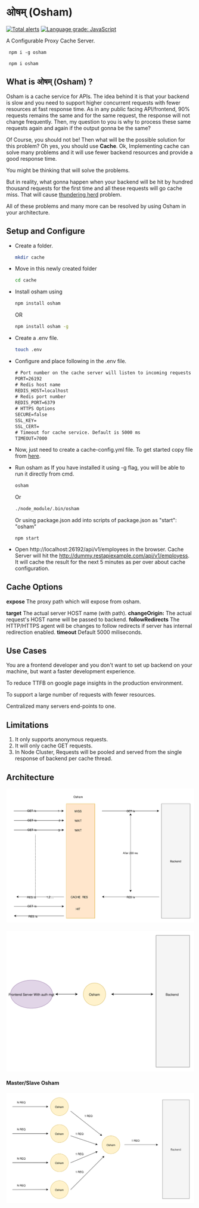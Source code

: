 # ओषम् (Osham)

[![Total alerts](https://img.shields.io/lgtm/alerts/g/ajaysinghj8/osham.svg?logo=lgtm&logoWidth=18)](https://lgtm.com/projects/g/ajaysinghj8/osham/alerts/)
[![Language grade: JavaScript](https://img.shields.io/lgtm/grade/javascript/g/ajaysinghj8/osham.svg?logo=lgtm&logoWidth=18)](https://lgtm.com/projects/g/ajaysinghj8/osham/context:javascript)

A Configurable Proxy Cache Server.

```
 npm i -g osham
```

```
 npm i osham
```

## What is ओषम् (Osham) ?

Osham is a cache service for APIs. The idea behind it is that your backend is slow and you need to support higher concurrent requests with fewer resources at fast response time.
As in any public facing API/frontend, 90% requests remains the same and for the same request, the response will not change frequently. Then, my question to you is why to process these same requests again and again if the output gonna be the same?

Of Course, you should not be! Then what will be the possible solution for this problem? Oh yes, you should use **Cache**.
Ok, Implementing cache can solve many problems and it will use fewer backend resources and provide a good response time.

You might be thinking that will solve the problems.

But in reality, what gonna happen when your backend will be hit by hundred thousand requests for the first time and all these requests will go cache miss. That will cause [thundering herd](https://en.wikipedia.org/wiki/Thundering_herd_problem) problem.

All of these problems and many more can be resolved by using Osham in your architecture.

## Setup and Configure

- Create a folder.
  ```sh
  mkdir cache
  ```

* Move in this newly created folder
  ```sh
  cd cache
  ```

- Install osham using

  ```sh
  npm install osham
  ```

  OR

  ```sh
  npm install osham -g
  ```

- Create a .env file.

  ```sh
  touch .env
  ```

- Configure and place following in the .env file.

  ```
  # Port number on the cache server will listen to incoming requests
  PORT=26192
  # Redis host name
  REDIS_HOST=localhost
  # Redis port number
  REDIS_PORT=6379
  # HTTPS Options
  SECURE=false
  SSL_KEY=
  SSL_CERT=
  # Timeout for cache service. Default is 5000 ms
  TIMEOUT=7000
  ```

- Now, just need to create a cache-config.yml file. To get started copy file from [here](https://raw.githubusercontent.com/ajaysinghj8/osham/master/cache-config.example.yml).

- Run osham as
  If you have installed it using -g flag, you will be able to run it directly from cmd.

  ```sh
  osham
  ```

  Or

  ```sh
  ./node_module/.bin/osham
  ```

  Or using package.json
  add into scripts of package.json as
  "start": "osham"

  ```
  npm start
  ```

- Open http://localhost:26192/api/v1/employees in the browser.
  Cache Server will hit the http://dummy.restapiexample.com/api/v1/employess.
  It will cache the result for the next 5 minutes as per over about cache configuration.

## Cache Options

**expose** The proxy path which will expose from osham.

**target** The actual server HOST name (with path).
**changeOrigin:** The actual request's HOST name will be passed to backend.
**followRedirects** The HTTP/HTTPS agent will be changes to follow redirects if server has internal redirection enabled.
**timeout** Default 5000 miliseconds.

## Use Cases

You are a frontend developer and you don't want to set up backend on your machine, but want a faster development experience.

To reduce TTFB on google page insights in the production environment.

To support a large number of requests with fewer resources.

Centralized many servers end-points to one.

## Limitations

1. It only supports anonymous requests.
2. It will only cache GET requests.
3. In Node Cluster, Requests will be pooled and served from the single response of backend per cache thread.

## Architecture

![Osham Archtecture](./public/Arch.svg)

####

![Osham Auth Arch](./public/SimpleArch.svg)

#### Master/Slave Osham

![Osham master slave](./public/MasterSlaveOsham.svg)
